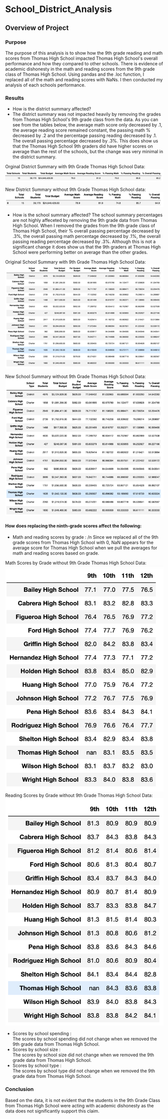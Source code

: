 # School_District_Analysis

## Overview of Project

### Purpose
The purpose of this analysis is to show how the 9th grade reading and math scores from Thomas High School impacted Thomas High School's overall performance and how they compared to other schools. There is evidence of academic dishonesty in the math and reading scores from the 9th grade class of Thomas High School. Using pandas and the .loc function, I replaced all of the math and reading scores with NaNs. I then conducted my analysis of each schools performance. 

### Results
* How is the district summary affected?
* The district summary was not impacted heavily by removing the grades from Thomas High School's 9th grade class from the data. As you can see from the tables below, the average math score only decreased by .1, the average reading score remained constant, the passing math % decreased by .2 and the percentage passing reading decreased by .1. The overall passing percentage decreased by .3%. This does show us that the Thomas High School 9th graders did have higher scores on average than the rest of the schools, but the change was very minimal in the district summary.
        
Orginal District Summary with 9th Grade Thomas High School Data: 
![Original_District_Summary](/Resources/original_district_analysis.png) 


New District Summary without 9th Grade Thomas High School data: 
![New_District_Summary](/Resources/new_district_analysis.png)

* How is the school summary affected?
The school summary percentages are not highly affeceted by removing the 9th grade data from Thomas High School. When I removed the grades from the 9th grade class of Thomas High School, their % overall passing percentage decreased by .3%, the overall passing math percentage decreased by .1%, the overall passing reading percentage decreased by .3%. Although this is not a significant change it does show us that the 9th graders at Thomas High School were performing better on average than the other grades. 


Original School Summary with 9th Grade Thomas High School Data:
![Original_School_Summary](/Resources/original_school_summary.png)

New School Summary without 9th Grade Thomas High School Data: 
![New_School_Summary](/Resources/new_school_summary.png)

#### How does replacing the ninth-grade scores affect the following:
* Math and reading scores by grade : /n Since we replaced all of the 9th grade scores from Thomas High School with 0, NaN appears for the average score for Thomas High School when we pull the averages for math and reading scores based on grade.

Math Scores by Grade without 9th Grade Thomas High School Data: <br />
![New_Math_Scores_By_Grade](/Resources/new_math_scores_by_grade.png)
Reading Scores by Grade without 9th Grade Thomas High School Data: <br />
![New_Reading_Scores_By_Grade](/Resources/new_reading_scores_by_grade.png)

* Scores by school spending : <br /> The scores by school spending did not change when we removed the 9th grade data from Thomas High School.
* Scores by school size : <br /> The scores by school size did not change when we removed the 9th grade data from Thomas High School.
* Scores by school type : <br /> The scores by school type did not change when we removed the 9th grade data from Thomas High School.

### Conclusion
Based on the data, it is not evident that the students in the 9th Grade Class from Thomas High School were acting with academic dishonesty as the data does not significantly support this claim. 
